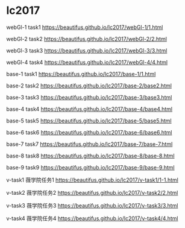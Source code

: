 # lc2017
webGl-1   task1 https://beautifus.github.io/lc2017/webGl-1/1.html

webGl-2   task2 https://beautifus.github.io/lc2017/webGl-2/2.html

webGl-3   task3 https://beautifus.github.io/lc2017/webGl-3/3.html

webGl-4   task4 https://beautifus.github.io/lc2017/webGl-4/4.html

base-1   task1 https://beautifus.github.io/lc2017/base-1/1.html

base-2   task2 https://beautifus.github.io/lc2017/base-2/base2.html

base-3   task3 https://beautifus.github.io/lc2017/base-3/base3.html

base-4   task4 https://beautifus.github.io/lc2017/base-4/base4.html

base-5   task5 https://beautifus.github.io/lc2017/base-5/base5.html

base-6   task6 https://beautifus.github.io/lc2017/base-6/base6.html

base-7   task7 https://beautifus.github.io/lc2017/base-7/base-7.html

base-8   task8 https://beautifus.github.io/lc2017/base-8/base-8.html

base-9   task9 https://beautifus.github.io/lc2017/base-9/base-9.html

v-task1 薇学院任务1 https://beautifus.github.io/lc2017/v-task1/1-1.html

v-task2 薇学院任务2 https://beautifus.github.io/lc2017/v-task2/2.html

v-task3 薇学院任务3 https://beautifus.github.io/lc2017/v-task3/3.html

v-task4 薇学院任务4 https://beautifus.github.io/lc2017/v-task4/4.html




 
